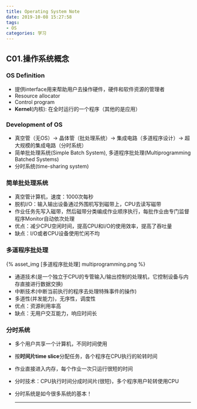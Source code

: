 ```yaml
---
title: Operating System Note
date: 2019-10-08 15:27:58
tags:
- OS
categories: 学习
---
```


## C01.操作系统概念

### OS Definition

- 提供interface用来帮助用户去操作硬件，硬件和软件资源的管理者
- Resource allocator
- Control program
- **Kernel**(内核): 在全时运行的一个程序（其他的是应用）

<!-- more -->

### Development of OS
- 真空管（无OS）-> 晶体管（批处理系统）-> 集成电路（多道程序设计）-> 超大规模的集成电路（分时系统）
- 简单批处理系统(Simple Batch System), 多道程序批处理(Multiprogramming Batched Systems)
- 分时系统(time-sharing system)

### 简单批处理系统
- 真空管计算机，速度：1000次每秒
- 脱机I/O：输入输出设备通过外围机写到磁带上，CPU去读写磁带
- 作业任务先写入磁带，然后磁带分类编成作业顺序执行，每批作业由专门监督程序Monitor自动依次处理
- 优点：减少CPU空闲时间，提高CPU和I/O的使用效率，提高了吞吐量
- 缺点：I/O或者CPU设备使用忙闲不均

### 多道程序批处理
{% asset_img [多道程序批处理] multiprogramming.png %}
- 通道技术(是一个独立于CPU的专管输入/输出控制的处理机，它控制设备与内存直接进行数据交换)
- 中断技术(中断当前执行的程序去处理特殊事件的操作)
- 多道性(并发能力)，无序性，调度性
- 优点：资源利用率高
- 缺点：无用户交互能力，响应时间长

### 分时系统
- 多个用户共享一个计算机，不同时间使用

- 按**时间片time slice**分配任务，各个程序在CPU执行的轮转时间

- 作业直接进入内存，每个作业一次只运行很短的时间

- 分时技术：CPU执行时间分成时间片(很短)，多个程序用户轮转使用CPU

- 分时系统是如今很多系统的基本！

  ---------

  
